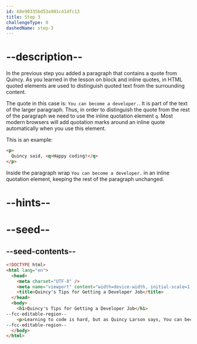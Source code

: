 ```yaml
---
id: 68e90335bd53a901c41dfc13
title: Step 3
challengeType: 0
dashedName: step-3
---
```


# --description--

In the previous step you added a paragraph that contains a quote from Quincy. As you learned in the lesson on block and inline quotes, in HTML quoted elements are used to distinguish quoted text from the surrounding content.

The quote in this case is: `You can become a developer.`. It is part of the text of the larger paragraph. Thus, in order to distinguish the quote from the rest of the paragraph we need to use the inline quotation element `q`. Most modern browsers will add quotation marks around an inline quote automatically when you use this element.

This is an example: 

```html
<p>
  Quincy said, <q>Happy coding!</q>
</p>
```

Inside the paragraph wrap `You can become a developer.` in an inline quotation element, keeping the rest of the paragraph unchanged.

# --hints--

# --seed--

## --seed-contents--

```html
<!DOCTYPE html>
<html lang="en">
  <head>
    <meta charset="UTF-8" />
    <meta name="viewport" content="width=device-width, initial-scale=1.0" />
    <title>Quincy's Tips for Getting a Developer Job</title>
  </head>
  <body>
    <h1>Quincy's Tips for Getting a Developer Job</h1>
--fcc-editable-region--
    <p>Learning to code is hard, but as Quincy Larson says, You can become a developer.</p>
--fcc-editable-region--
  </body>
</html>
```
